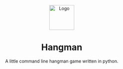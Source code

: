 <div align="center">
  <img src="https://cdn-icons-png.flaticon.com/512/7431/7431997.png" alt="Logo" width="80" height="80"/>
  <h1> Hangman </h1>
  A little command line hangman game written in python.
</div

